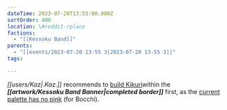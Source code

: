 ```yaml
---
dateTime: 2023-07-20T13:55:00.000Z
sortOrder: 400
location: \#reddit-rplace
factions:
  - "[[Kessoku Band]]"
parents:
  - "[[events/2023-07-20 13-55 3|2023-07-20 13-55 3]]"
tags: 

---
```

*[[users/Kaz|.Kaz.]]* recommends to [build Kikuri](discord://discord.com/channels/1093664259273130084/1131230952119615600/1131585265895473212)within the ***[[artwork/Kessoku Band Banner|completed border]]*** first, as the [current palette has no pink](discord://discord.com/channels/1093664259273130084/1131230952119615600/1131585307314229258) (for Bocchi).
